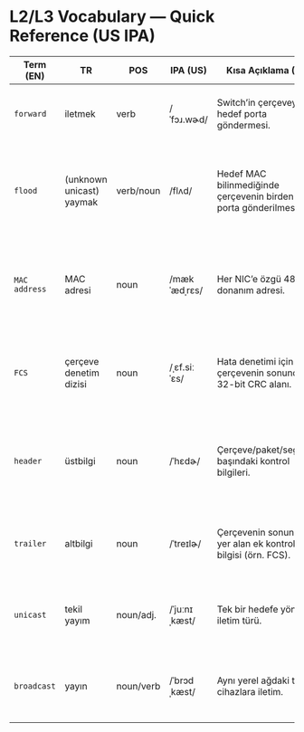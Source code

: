 # L2/L3 Vocabulary — Quick Reference (US IPA)

| Term (EN) | TR | POS | IPA (US) | Kısa Açıklama (TR) | Example (EN) |
|---|---|---|---|---|---|
| `forward` | iletmek | verb | /ˈfɔɹ.wɚd/ | Switch’in çerçeveyi hedef porta göndermesi. | The switch forwards the frame out of Fa0/2. |
| `flood` | (unknown unicast) yaymak | verb/noun | /flʌd/ | Hedef MAC bilinmediğinde çerçevenin birden çok porta gönderilmesi. | The switch floods the frame because the destination MAC is unknown. |
| `MAC address` | MAC adresi | noun | /mæk ˈædˌrɛs/ | Her NIC’e özgü 48-bit donanım adresi. | Each NIC has a unique MAC address burned into the hardware. |
| `FCS` | çerçeve denetim dizisi | noun | /ˌɛf.siːˈɛs/ | Hata denetimi için çerçevenin sonundaki 32-bit CRC alanı. | A corrupted frame fails the FCS check and is dropped. |
| `header` | üstbilgi | noun | /ˈhɛdɚ/ | Çerçeve/paket/segment başındaki kontrol bilgileri. | The Ethernet header includes source and destination MACs. |
| `trailer` | altbilgi | noun | /ˈtreɪlɚ/ | Çerçevenin sonunda yer alan ek kontrol bilgisi (örn. FCS). | The frame’s trailer contains the FCS field. |
| `unicast` | tekil yayım | noun/adj. | /ˈjuːnɪˌkæst/ | Tek bir hedefe yönelik iletim türü. | The reply was sent as a unicast to the requester. |
| `broadcast` | yayın | noun/verb | /ˈbrɔdˌkæst/ | Aynı yerel ağdaki tüm cihazlara iletim. | ARP requests are broadcast to the local segment. |
